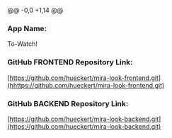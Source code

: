 

@@ -0,0 +1,14 @@
### App Name: 
To-Watch!

### GitHub FRONTEND Repository Link:
[https://github.com/hueckert/mira-look-frontend.git](hhttps://github.com/hueckert/mira-look-frontend.git)

### GitHub BACKEND Repository Link:
[https://github.com/hueckert/mira-look-backend.git](https://github.com/hueckert/mira-look-backend.git)
